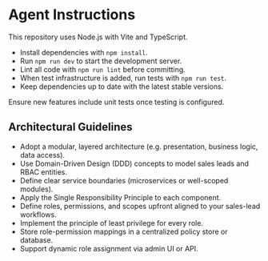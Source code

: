 # Agent Instructions

This repository uses Node.js with Vite and TypeScript.

- Install dependencies with `npm install`.
- Run `npm run dev` to start the development server.
- Lint all code with `npm run lint` before committing.
- When test infrastructure is added, run tests with `npm run test`.
- Keep dependencies up to date with the latest stable versions.

Ensure new features include unit tests once testing is configured.

## Architectural Guidelines

- Adopt a modular, layered architecture (e.g. presentation, business logic, data access).
- Use Domain-Driven Design (DDD) concepts to model sales leads and RBAC entities.
- Define clear service boundaries (microservices or well-scoped modules).
- Apply the Single Responsibility Principle to each component.
- Define roles, permissions, and scopes upfront aligned to your sales-lead workflows.
- Implement the principle of least privilege for every role.
- Store role-permission mappings in a centralized policy store or database.
- Support dynamic role assignment via admin UI or API.
